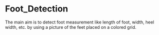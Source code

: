 # Foot_Detection
The main aim is to detect foot measurement like length of foot,  width, heel width, etc. by using a picture of the feet placed on a colored grid.
